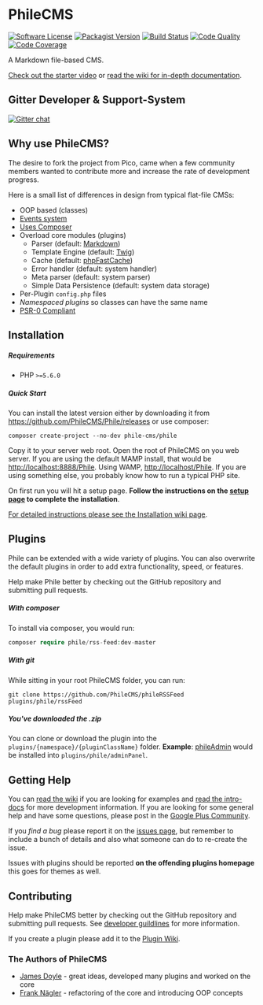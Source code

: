PhileCMS
========

[![Software License](https://img.shields.io/packagist/l/phile-cms/phile.svg)](https://github.com/PhileCMS/Phile/blob/master/LICENSE)
[![Packagist Version](https://img.shields.io/packagist/v/phile-cms/phile.svg)](https://packagist.org/packages/phile-cms/phile)
[![Build Status](https://travis-ci.org/PhileCMS/Phile.svg?branch=master)](https://travis-ci.org/PhileCMS/Phile)
[![Code Quality](https://img.shields.io/scrutinizer/g/PhileCMS/Phile.svg)](https://scrutinizer-ci.com/g/PhileCMS/Phile/?branch=master)
[![Code Coverage](https://img.shields.io/scrutinizer/coverage/g/PhileCMS/Phile.svg)](https://scrutinizer-ci.com/g/PhileCMS/Phile/?branch=master)


A Markdown file-based CMS.

[Check out the starter video](http://www.youtube.com/watch?v=8GLMe371RuI) or [read the wiki for in-depth documentation](https://github.com/PhileCMS/Phile/wiki/_pages).

## Gitter Developer & Support-System

[![Gitter chat](https://badges.gitter.im/PhileCMS/Phile.png)](https://gitter.im/PhileCMS/Phile)

## Why use PhileCMS?

The desire to fork the project from Pico, came when a few community members wanted to contribute more and increase the rate of development progress.

Here is a small list of differences in design from typical flat-file CMSs:

* OOP based (classes)
* [Events system](https://github.com/PhileCMS/Phile/wiki/%5BDEVELOPER%5D-Event-System)
* [Uses Composer](https://github.com/PhileCMS/Phile/blob/master/composer.json)
* Overload core modules (plugins)
    * Parser (default: [Markdown](https://github.com/michelf/php-markdown))
    * Template Engine (default: [Twig](http://twig.sensiolabs.org/))
    * Cache (default: [phpFastCache](https://github.com/khoaofgod/phpfastcache))
    * Error handler (default: system handler)
    * Meta parser (default: system parser)
    * Simple Data Persistence (default: system data storage)
* Per-Plugin `config.php` files
* *Namespaced plugins* so classes can have the same name
* [PSR-0 Compliant](https://github.com/php-fig/fig-standards/blob/master/accepted/PSR-0.md)

## Installation

##### Requirements

* PHP `>=5.6.0`

##### Quick Start

You can install the latest version either by downloading it from <https://github.com/PhileCMS/Phile/releases> or use composer:

```shell
composer create-project --no-dev phile-cms/phile
```

Copy it to your server web root. Open the root of PhileCMS on you web server. If you are using the default MAMP install, that would be [http://localhost:8888/Phile](http://localhost:8888/Phile). Using WAMP, [http://localhost/Phile](http://localhost/Phile). If you are using something else, you probably know how to run a typical PHP site.

On first run you will hit a setup page. **Follow the instructions on the [setup page](https://github.com/PhileCMS/Phile/blob/master/plugins/phile/setupCheck/setup.md) to complete the installation**.

[For detailed instructions please see the Installation wiki page](https://github.com/PhileCMS/Phile/wiki/%5BHOW-TO%5D-Installation).

## Plugins

Phile can be extended with a wide variety of plugins. You can also overwrite the default plugins in order to add extra functionality, speed, or features.

Help make Phile better by checking out the GitHub repository and submitting pull requests.

##### With composer

To install via composer, you would run:

```php
composer require phile/rss-feed:dev-master
```

##### With git

While sitting in your root PhileCMS folder, you can run:

```shell
git clone https://github.com/PhileCMS/phileRSSFeed plugins/phile/rssFeed
```

##### You've downloaded the .zip

You can clone or download the plugin into the `plugins/{namespace}/{pluginClassName}` folder. **Example**: [phileAdmin](https://github.com/james2doyle/phileAdmin) would be installed into `plugins/phile/adminPanel`.

## Getting Help

You can [read the wiki](https://github.com/PhileCMS/Phile/wiki) if you are looking for examples and [read the intro-docs](http://philecms.com/docs.html) for more development information. If you are looking for some general help and have some questions, please post in the [Google Plus Community](https://plus.google.com/u/0/communities/105363272048954062353 "PhileCMS Community").

If you *find a bug* please report it on the [issues page](https://github.com/PhileCMS/Phile/issues), but remember to include a bunch of details and also what someone can do to re-create the issue.

Issues with plugins should be reported **on the offending plugins homepage** this goes for themes as well.

## Contributing

Help make PhileCMS better by checking out the GitHub repository and submitting pull requests.
See [developer guildlines](https://github.com/PhileCMS/Phile/wiki/%5BDEVELOPER%5D-Developer-Guidelines) for more information.

If you create a plugin please add it to the [Plugin Wiki](https://github.com/PhileCMS/Phile/wiki/%5BCOMMUNITY%5D-Plugins).

### The Authors of PhileCMS

* [James Doyle](https://github.com/james2doyle) - great ideas, developed many plugins and worked on the core
* [Frank Nägler](https://github.com/NeoBlack) - refactoring of the core and introducing OOP concepts
